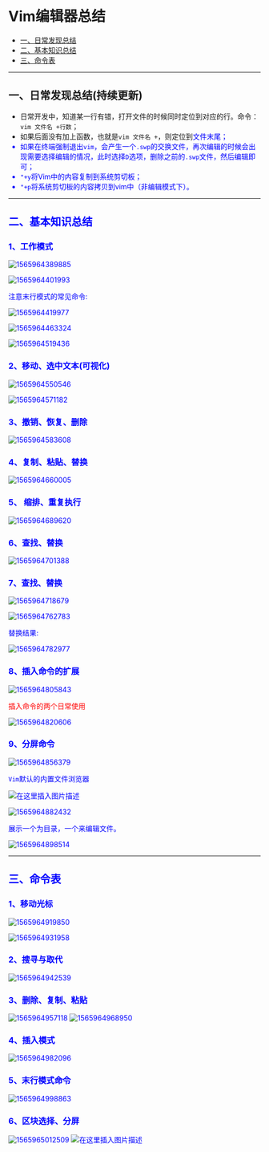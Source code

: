 # Vim编辑器总结
* [一、日常发现总结](#一日常发现总结)
* [二、基本知识总结](#二基本知识总结)
* [三、命令表](#三命令表)
***
## 一、日常发现总结(持续更新)
* 日常开发中，知道某一行有错，打开文件的时候同时定位到对应的行。命令： `vim 文件名 +行数`；
* 如果后面没有加上函数，也就是`vim 文件名 +`，则定位到<font color = blue>文件末尾；
* 如果在终端强制退出`vim`，会产生一个`.swp`的交换文件，再次编辑的时候会出现需要选择编辑的情况，此时选择`D`选项，删除之前的`.swp`文件，然后编辑即可；
*  `"+y`将Vim中的内容复制到系统剪切板；
* `"+p`将系统剪切板的内容拷贝到vim中（非编辑模式下）。
***
## 二、基本知识总结
### 1、工作模式
![1565964389885](assets/1565964389885.png)

![1565964401993](assets/1565964401993.png)

注意末行模式的常见命令: 

![1565964419977](assets/1565964419977.png)

![1565964463324](assets/1565964463324.png)

![1565964519436](assets/1565964519436.png)
### 2、移动、选中文本(可视化)
![1565964550546](assets/1565964550546.png)

![1565964571182](assets/1565964571182.png)
### 3、撤销、恢复、删除
![1565964583608](assets/1565964583608.png)
### 4、复制、粘贴、替换
![1565964660005](assets/1565964660005.png)
### 5、 缩排、重复执行
![1565964689620](assets/1565964689620.png)
### 6、查找、替换
![1565964701388](assets/1565964701388.png)
### 7、查找、替换
![1565964718679](assets/1565964718679.png)



![1565964762783](assets/1565964762783.png)

替换结果: 

![1565964782977](assets/1565964782977.png)

### 8、插入命令的扩展
![1565964805843](assets/1565964805843.png)

<font color = red>插入命令的两个日常使用</font>

![1565964820606](assets/1565964820606.png)

### 9、分屏命令
![1565964856379](assets/1565964856379.png)

`Vim`默认的内置文件浏览器

![在这里插入图片描述](images/vim1.png)

![1565964882432](assets/1565964882432.png)

展示一个为目录，一个来编辑文件。

![1565964898514](assets/1565964898514.png)

***
## 三、命令表

### 1、移动光标
![1565964919850](assets/1565964919850.png)

![1565964931958](assets/1565964931958.png)

### 2、搜寻与取代
![1565964942539](assets/1565964942539.png)

### 3、删除、复制、粘贴
![1565964957118](assets/1565964957118.png)
![1565964968950](assets/1565964968950.png)

### 4、插入模式
![1565964982096](assets/1565964982096.png)
### 5、末行模式命令
![1565964998863](assets/1565964998863.png)
### 6、区块选择、分屏
![1565965012509](assets/1565965012509.png)
![在这里插入图片描述](https://img-blog.csdnimg.cn/20181106154533295.png?x-oss-process=image/watermark,type_ZmFuZ3poZW5naGVpdGk,shadow_10,text_aHR0cHM6Ly9ibG9nLmNzZG4ubmV0L3p4enh6eDAxMTk=,size_16,color_FFFFFF,t_70)
